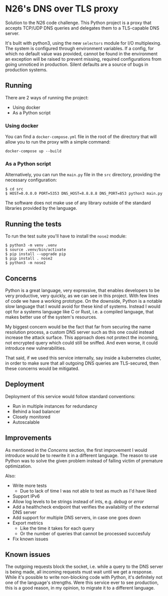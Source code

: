 # N26's DNS over TLS proxy
Solution to the N26 code challenge. This Python project is a proxy that accepts
TCP/UDP DNS queries and delegates them to a TLS-capable DNS server.

It's built with python3, using the new `selectors` module for I/O multiplexing.
The system is configured through environment variables. If a config, for which
no default value was provided, cannot be found in the environment an exception
will be raised to prevent missing, required configurations from going unnoticed
in production. Silent defaults are a source of bugs in production systems.

## Running
There are 2 ways of running the project:

* Using docker
* As a Python script

### Using docker
You can find a `docker-compose.yml` file in the root of the directory that will
allow you to run the proxy with a simple command:
```
docker-compose up --build
```

### As a Python script
Alternatively, you can run the `main.py` file in the `src` directory, providing
the necessary configuration:
```
$ cd src
$ HOST=0.0.0.0 PORT=5353 DNS_HOST=8.8.8.8 DNS_PORT=853 python3 main.py
```

The software does not make use of any library outside of the standard libraries
provided by the language.

## Running the tests
To run the test suite you'll have to install the `nose2` module:
```
$ python3 -m venv .venv
$ source .venv/bin/activate
$ pip install --upgrade pip
$ pip install . nose2
$ python3 -m nose2
```

## Concerns
Python is a great language, very expressive, that enables developers to be very
productive, very quickly, as we can see in this project. With few lines of code
we have a working prototype. On the downside, Python is a notable slow language
that I would avoid for these kind of systems. Instead I would opt for a systems
language like C or Rust, i.e. a compiled language, that makes better use of the
system's resources.

My biggest concern would be the fact that far from securing the name resolution
process, a custom DNS server such as this one could instead increase the attack
surface. This approach does not protect the incoming, not encrypted query which
could still be sniffed. And even worse, it could introduce new vulnerabilities.

That said, if we used this service internally, say inside a kubernetes cluster,
in order to make sure that all outgoing DNS queries are TLS-secured, then these
concerns would be mitigated.

## Deployment
Deployment of this service would follow standard conventions:

* Run in multiple instances for redundancy
* Behind a load balancer
* Closely monitored
* Autoscalable

## Improvements
As mentioned in the _Concerns_ section, the first improvement I would introduce
would be to rewrite it in a different language. The reason to use Python was to
solve the given problem instead of falling victim of premature optimization.

Also:

* Write more tests
    * Due to lack of time I was not able to test as much as I'd have liked
* Support IPv6
* Allow log levels to be strings instead of ints, e.g. _debug_ or _error_
* Add a healthcheck endpoint that verifies the availability of the external DNS
server
* Add support for multiple DNS servers, in case one goes down
* Export metrics
    * Like the time it takes for each query
    * Or the number of queries that cannot be processed succesfuly
* Fix known issues

## Known issues
The outgoing requests block the socket, i.e. while a query to the DNS server is
being made, all incoming requests must wait until we get a response. While it's
possible to write non-blocking code with Python, it's definitely not one of the
language's strengths. Were this service ever to see production, this is a good
reason, in my opinion, to migrate it to a different language.
